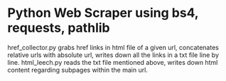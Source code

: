 # Python Web Scraper using bs4, requests, pathlib

href_collector.py grabs href links in html file of a given url, concatenates relative urls with absolute url, writes down all the links in a txt file line by line.
html_leech.py reads the txt file mentioned above, writes down html content regarding subpages within the main url.
